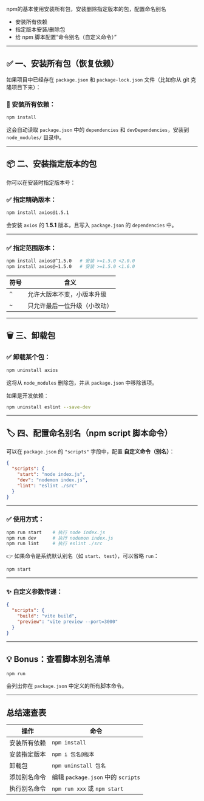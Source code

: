 npm的基本使用安装所有包，安装删除指定版本的包，配置命名别名


- 安装所有依赖
- 指定版本安装/删除包
- 给 npm 脚本配置“命令别名（自定义命令）”

---

## ✅ 一、安装所有包（恢复依赖）

如果项目中已经存在 `package.json` 和 `package-lock.json` 文件（比如你从 git 克隆项目下来）：

### 🧪 安装所有依赖：

```bash
npm install
```

这会自动读取 `package.json` 中的 `dependencies` 和 `devDependencies`，安装到 `node_modules/` 目录中。

---

## 📦 二、安装指定版本的包

你可以在安装时指定版本号：

### ✅ 指定精确版本：

```bash
npm install axios@1.5.1
```

会安装 `axios` 的 **1.5.1** 版本，且写入 `package.json` 的 `dependencies` 中。

---

### ✅ 指定范围版本：

```bash
npm install axios@^1.5.0   # 安装 >=1.5.0 <2.0.0
npm install axios@~1.5.0   # 安装 >=1.5.0 <1.6.0
```

| 符号 | 含义 |
|------|------|
| `^`  | 允许大版本不变，小版本升级 |
| `~`  | 只允许最后一位升级（小改动） |

---

## 🗑️ 三、卸载包

### ✅ 卸载某个包：

```bash
npm uninstall axios
```

这将从 `node_modules` 删除包，并从 `package.json` 中移除该项。

如果是开发依赖：

```bash
npm uninstall eslint --save-dev
```

---

## 🏷️ 四、配置命名别名（npm script 脚本命令）

可以在 `package.json` 的 `"scripts"` 字段中，配置 **自定义命令（别名）**：

```json
{
  "scripts": {
    "start": "node index.js",
    "dev": "nodemon index.js",
    "lint": "eslint ./src"
  }
}
```

---

### ✅ 使用方式：

```bash
npm run start    # 执行 node index.js
npm run dev      # 执行 nodemon index.js
npm run lint     # 执行 eslint ./src
```

👉 如果命令是系统默认别名（如 `start`、`test`），可以省略 `run`：

```bash
npm start
```

---

### ✨ 自定义参数传递：

```json
{
  "scripts": {
    "build": "vite build",
    "preview": "vite preview --port=3000"
  }
}
```

---

## 💡 Bonus：查看脚本别名清单

```bash
npm run
```

会列出你在 `package.json` 中定义的所有脚本命令。

---

## 总结速查表

| 操作 | 命令 |
|------|------|
| 安装所有依赖 | `npm install` |
| 安装指定版本 | `npm i 包名@版本` |
| 卸载包 | `npm uninstall 包名` |
| 添加别名命令 | 编辑 `package.json` 中的 `scripts` |
| 执行别名命令 | `npm run xxx` 或 `npm start` |